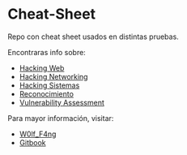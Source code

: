 # Cheat-Sheet

Repo con cheat sheet usados en distintas pruebas.

Encontraras info sobre:

- [Hacking Web](cheatsheet_web.md)
- [Hacking Networking](cheatsheet_net.md)
- [Hacking Sistemas](cheatsheet_sys.md)
- [Reconocimiento](cheatsheet_recon.md)
- [Vulnerability Assessment](cheatsheet_vuln.md)

Para mayor información, visitar:

- [W0lf_F4ng](https://www.w0lff4ng.org/)
- [Gitbook](https://w0lf-f4ng.gitbook.io/)
